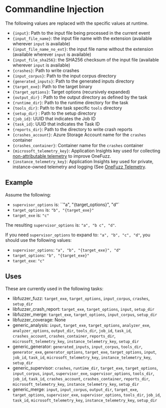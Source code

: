 # Commandline Injection

The following values are replaced with the specific values at runtime.

* `{input}`: Path to the input file being processed in the current event
* `{input_file_name}`: the input file name with the extension (available
  wherever `input` is available)
* `{input_file_name_no_ext}`: the input file name without the extension
  (available wherever `input` is available)
* `{input_file_sha256}`: the SHA256 checksum of the input file (available
   wherever `input` is available)
* `{crashes}`: Path to write crashes
* `{input_corpus}`: Path to the input corpus directory
* `{generated_inputs}`: Path to the generated inputs directory
* `{target_exe}`: Path to the target binary
* `{target_options}`: Target options (recursively expanded)
* `{output_dir}` : Path to the output directory as defined by the task
* `{runtime_dir}`: Path to the runtime directory for the task
* `{tools_dir}`: Path to the task specific `tools` directory
* `{setup_dir}` : Path to the setup directory
* `{job_id}`: UUID that indicates the Job ID
* `{task_id}`: UUID that indicates the Task ID
* `{reports_dir}`: Path to the directory to write crash reports
* `{crashes_account}`: Azure Storage Account name for the `crashes` container
* `{crashes_container}`: Container name for the `crashes` container
* `{microsoft_telemetry_key}`: Application Insights key used for collecting [non-attributable telemetry](telemetry.md) to improve OneFuzz.
* `{instance_telemetry_key}`: Application Insights key used for private, instance-owned telemetry and logging (See [OneFuzz Telemetry](telemetry.md).

## Example

Assume the following:

* `supervisor_options` is: ``"a", "{target_options}", "d"`
* `target_options` is: `"b", "{target_exe}"`
* `target_exe` is: `"c"`

The resulting `supervisor_options` is: `"a", "b c", "d"`.

If you need `supervisor_options` to expand to: `"a", "b", "c", "d"`, you should use the following values:

* `supervisor_options`: `"a", "b", "{target_exe}", "d"`
* `target_options`: `"b", "{target_exe}"`
* `target_exe`: `"c"`


## Uses

These are currently used in the following tasks:

* libfuzzer\_fuzz: `target_exe`, `target_options`, `input_corpus`, `crashes`,
  `setup_dir`
* libfuzzer\_crash\_report: `target_exe`, `target_options`, `input`,
  `setup_dir`
* libfuzzer\_merge: `target_exe`, `target_options`, `input_corpus`, `setup_dir`
* libfuzzer\_coverage: None
* generic\_analysis: `input`, `target_exe`, `target_options`, `analyzer_exe`,
  `analyzer_options`, `output_dir`, `tools_dir`, `job_id`, `task_id`,
  `crashes_account`, `crashes_container`, `reports_dir`,
  `microsoft_telemetry_key`, `instance_telemetry_key`, `setup_dir`
* generic\_generator: `generated_inputs`, `input_corpus`, `tools_dir`,
  `generator_exe`, `generator_options`, `target_exe`, `target_options`,
  `input`, `job_id`, `task_id`, `microsoft_telemetry_key`,
  `instance_telemetry_key`, `setup_dir`
* generic\_supervisor: `crashes`, `runtime_dir`, `target_exe`, `target_options`,
  `input_corpus`, `input`, `supervisor_exe`, `supervisor_options`, `tools_dir`,
  `job_id`, `task_id`, `crashes_account`, `crashes_container`, `reports_dir`,
  `microsoft_telemetry_key`, `instance_telemetry_key`, `setup_dir`
* generic\_merge: `input`, `input_corpus`, `output_dir`, `target_exe`,
  `target_options`, `supervisor_exe`, `supervisor_options`, `tools_dir`,
  `job_id`, `task_id`, `microsoft_telemetry_key`, `instance_telemetry_key`,
  `setup_dir`
